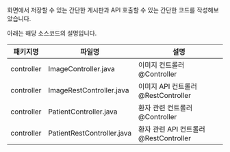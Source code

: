 화면에서 저장할 수 있는 간단한 게시판과
API 호출할 수 있는 간단한 코드를 작성해보았습니다. 

아래는 해당 소스코드의 설명입니다.

패키지명|파일명|설명
---|---|---|
controller|ImageController.java|이미지 컨트롤러 @Controller|
controller|ImageRestController.java|이미지 API 컨트롤러 @RestController|
controller|PatientController.java|환자 관련 컨트롤러 @Controller|
controller|PatientRestController.java|환자 관련 API 컨트롤러 @RestController|
